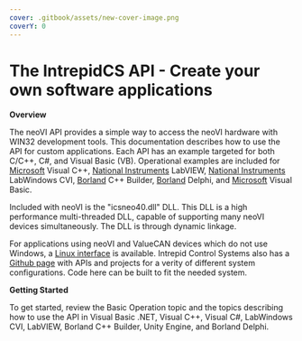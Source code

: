 ```yaml
---
cover: .gitbook/assets/new-cover-image.png
coverY: 0
---
```


# The IntrepidCS API - Create your own software applications

**Overview**

The neoVI API provides a simple way to access the neoVI hardware with WIN32 development tools. This documentation describes how to use the API for custom applications. Each API has an example targeted for both C/C++, C#, and Visual Basic (VB). Operational examples are included for [Microsoft](http://www.microsoft.com) Visual C++, [National Instruments](http://www.ni.com) LabVIEW, [National Instruments](http://www.ni.com) LabWindows CVI, [Borland](http://www.borland.com) C++ Builder, [Borland](http://www.borland.com) Delphi, and [Microsoft](http://www.microsoft.com) Visual Basic.

Included with neoVI is the "icsneo40.dll" DLL. This DLL is a high performance multi-threaded DLL, capable of supporting many neoVI devices simultaneously. The DLL is through dynamic linkage.

For applications using neoVI and ValueCAN devices which do not use Windows, a [Linux interface](http://intrepidcs.com/support/ICSDocumentation/neoAPILinux/LinuxFrameMain.htm) is available. Intrepid Control Systems also has a [Github page](https://github.com/intrepidcs/) with APIs and projects for a verity of different system configurations. Code here can be built to fit the needed system.

**Getting Started**

To get started, review the Basic Operation topic and the topics describing how to use the API in Visual Basic .NET, Visual C++, Visual C#, LabWindows CVI, LabVIEW, Borland C++ Builder, Unity Engine, and Borland Delphi.
